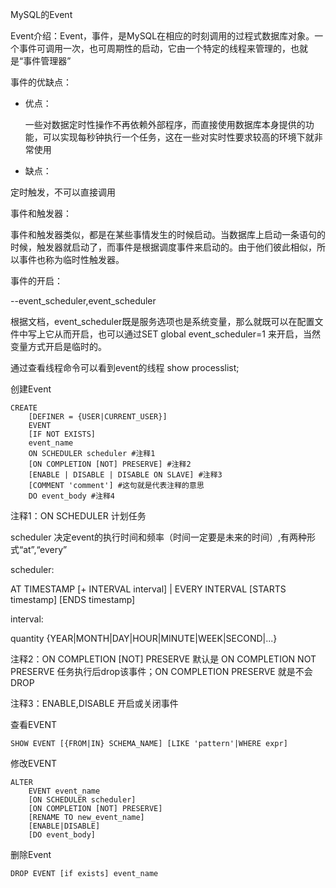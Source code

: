 MySQL的Event

Event介绍：Event，事件，是MySQL在相应的时刻调用的过程式数据库对象。一个事件可调用一次，也可周期性的启动，它由一个特定的线程来管理的，也就是“事件管理器”

事件的优缺点：

* 优点：

  一些对数据定时性操作不再依赖外部程序，而直接使用数据库本身提供的功能，可以实现每秒钟执行一个任务，这在一些对实时性要求较高的环境下就非常使用

* 缺点：

定时触发，不可以直接调用

事件和触发器：

  事件和触发器类似，都是在某些事情发生的时候启动。当数据库上启动一条语句的时候，触发器就启动了，而事件是根据调度事件来启动的。由于他们彼此相似，所以事件也称为临时性触发器。



事件的开启：

--event_scheduler,event_scheduler

根据文档，event_scheduler既是服务选项也是系统变量，那么就既可以在配置文件中写上它从而开启，也可以通过SET global event_scheduler=1 来开启，当然变量方式开启是临时的。

通过查看线程命令可以看到event的线程 show processlist;



创建Event

```
CREATE 
	[DEFINER = {USER|CURRENT_USER}]
	EVENT
	[IF NOT EXISTS]
	event_name
	ON SCHEDULER scheduler #注释1
	[ON COMPLETION [NOT] PRESERVE] #注释2
	[ENABLE | DISABLE | DISABLE ON SLAVE] #注释3
	[COMMENT 'comment'] #这句就是代表注释的意思
	DO event_body #注释4
```

注释1：ON SCHEDULER 计划任务   

scheduler  决定event的执行时间和频率（时间一定要是未来的时间）,有两种形式“at”,“every”

scheduler:

AT TIMESTAMP [+ INTERVAL interval] | EVERY INTERVAL [STARTS timestamp] [ENDS timestamp]

interval:

quantity {YEAR|MONTH|DAY|HOUR|MINUTE|WEEK|SECOND|...}

注释2：ON COMPLETION [NOT] PRESERVE 默认是 ON COMPLETION NOT PRESERVE 任务执行后drop该事件；ON COMPLETION PRESERVE 就是不会DROP

注释3：ENABLE,DISABLE 开启或关闭事件 

查看EVENT

```
SHOW EVENT [{FROM|IN} SCHEMA_NAME] [LIKE 'pattern'|WHERE expr]
```

修改EVENT

```
ALTER
	EVENT event_name
	[ON SCHEDULER scheduler]
	[ON COMPLETION [NOT] PRESERVE]
	[RENAME TO new_event_name]
	[ENABLE|DISABLE]
	[DO event_body]
```

删除Event

```
DROP EVENT [if exists] event_name
```

